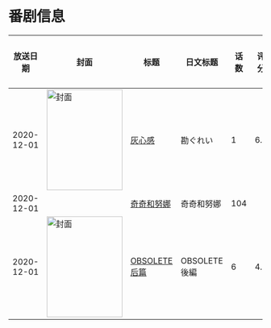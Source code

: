 # 番剧信息

|放送日期|封面|标题|日文标题|话数|评分|评分人数|
|---|---|---|---|---|---|---|
|2020-12-01|<img src="https://lain.bgm.tv/pic/cover/c/f6/60/328312_V9H5w.jpg" alt="封面" style="width:150px;height:200px;object-fit:cover;">|[灰心感](https://bangumi.tv/subject/328312)|勘ぐれい|1|6.8|29人评分|
|2020-12-01||[奇奇和努娜](https://bangumi.tv/subject/489151)|奇奇和努娜|104|||
|2020-12-01|<img src="https://lain.bgm.tv/pic/cover/c/37/56/299655_Abj5D.jpg" alt="封面" style="width:150px;height:200px;object-fit:cover;">|[OBSOLETE 后篇](https://bangumi.tv/subject/299655)|OBSOLETE 後編|6|4.8|57人评分|
